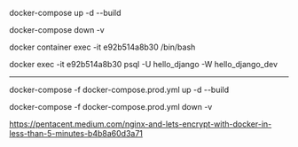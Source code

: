 docker-compose up -d --build

docker-compose down -v

docker container exec -it e92b514a8b30 /bin/bash

docker exec -it e92b514a8b30 psql -U hello_django -W hello_django_dev


---

docker-compose -f docker-compose.prod.yml up -d --build

docker-compose -f docker-compose.prod.yml down -v


https://pentacent.medium.com/nginx-and-lets-encrypt-with-docker-in-less-than-5-minutes-b4b8a60d3a71